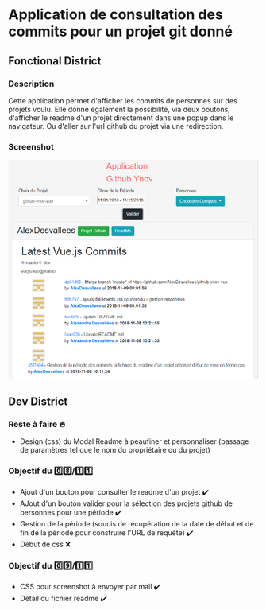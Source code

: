 # Application de consultation des commits pour un projet git donné

## Fonctional District

### Description
Cette application permet d'afficher les commits de personnes sur des projets voulu.
Elle donne également la possibilité, via deux boutons, d'afficher le readme d'un projet directement dans une popup dans le navigateur. Ou d'aller sur l'url github du projet via une redirection.

### Screenshot
![Screenshot of app](https://raw.githubusercontent.com/AlexDesvallees/github-ynov-vue/master/screenshots/capturePage.PNG)

## Dev District
### Reste à faire :fire:

- Design (css) du Modal Readme à peaufiner et personnaliser (passage de paramètres tel que le nom du propriétaire ou du projet)

### Objectif du :zero::eight:/:one::one:

- Ajout d'un bouton pour consulter le readme d'un projet :heavy_check_mark:
- AJout d'un bouton valider pour la sélection des projets github de personnes pour une période :heavy_check_mark:
- Gestion de la période (soucis de récupération de la date de début et de fin de la période pour construire l'URL de requête) :heavy_check_mark:
- Début de css :x:

### Objectif du :zero::nine:/:one::one:

- CSS pour screenshot à envoyer par mail :heavy_check_mark:
- Détail du fichier readme :heavy_check_mark:
